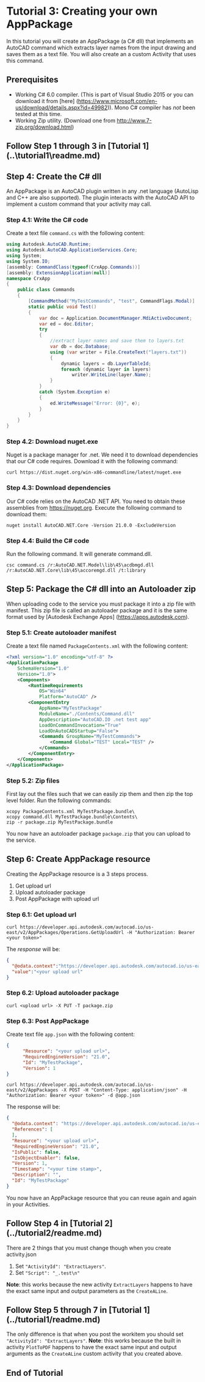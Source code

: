 # Tutorial 3: Creating your own AppPackage
In this tutorial you will create an AppPackage (a C# dll) that implements an AutoCAD command which extracts layer names from the input drawing and saves them as a text file. You will also create an a custom Activity that uses this command.
## Prerequisites
+ Working C# 6.0 compiler. (This is part of Visual Studio 2015 or you can download it from [here] (https://www.microsoft.com/en-us/download/details.aspx?id=49982)). Mono C# compiler has _not_ been tested at this time.
+ Working Zip utility. (Download one from http://www.7-zip.org/download.html)

## Follow Step 1 through 3 in [Tutorial 1] (..\tutorial1\readme.md)
## Step 4: Create the C# dll
An AppPackage is an AutoCAD plugin written in any .net language (AutoLisp and C++ are also supported). The plugin interacts with the AutoCAD API to implement a custom command that your activity may call.
### Step 4.1: Write the C# code
Create a text file `command.cs` with the following content:

```c#
using Autodesk.AutoCAD.Runtime;
using Autodesk.AutoCAD.ApplicationServices.Core;
using System;
using System.IO;
[assembly: CommandClass(typeof(CrxApp.Commands))]
[assembly: ExtensionApplication(null)]
namespace CrxApp
{
    public class Commands
    {
        [CommandMethod("MyTestCommands", "test", CommandFlags.Modal)]
        static public void Test()
        {
            var doc = Application.DocumentManager.MdiActiveDocument;
            var ed = doc.Editor;
            try
            {
                //extract layer names and save them to layers.txt
                var db = doc.Database;
                using (var writer = File.CreateText("layers.txt"))
                {
                    dynamic layers = db.LayerTableId;
                    foreach (dynamic layer in layers)
                        writer.WriteLine(layer.Name);
                }
            }
            catch (System.Exception e)
            {
                ed.WriteMessage("Error: {0}", e);
            }
        }
    }
}
```
### Step 4.2: Download nuget.exe
Nuget is a package manager for .net. We need it to download dependencies that our C# code requires. Download it with the following command:
```
curl https://dist.nuget.org/win-x86-commandline/latest/nuget.exe
```
### Step 4.3: Download dependencies
Our C# code relies on the AutoCAD .NET API. You need to obtain these assemblies from https://nuget.org. Execute the following command to download them:
```
nuget install AutoCAD.NET.Core -Version 21.0.0 -ExcludeVersion
```
### Step 4.4: Build the C# code
Run the following command. It will generate command.dll.
```
csc command.cs /r:AutoCAD.NET.Model\lib\45\acdbmgd.dll /r:AutoCAD.NET.Core\lib\45\accoremgd.dll /t:library
```
## Step 5: Package the C# dll into an Autoloader zip
When uploading code to the service you must package it into a zip file with manifest. This zip file is called an autoloader package and it is the same format used by [Autodesk Exchange Apps] (https://apps.autodesk.com).
### Step 5.1: Create autoloader manifest
Create a text file named `PackageContents.xml` with the following content:
```xml
<?xml version="1.0" encoding="utf-8" ?>
<ApplicationPackage
    SchemaVersion="1.0"
    Version="1.0">
    <Components>
        <RuntimeRequirements 
            OS="Win64" 
            Platform="AutoCAD" />
        <ComponentEntry
            AppName="MyTestPackage"
            ModuleName="./Contents/Command.dll"
            AppDescription="AutoCAD.IO .net test app"
            LoadOnCommandInvocation="True"
            LoadOnAutoCADStartup="False">
            <Commands GroupName="MyTestCommands">
                <Command Global="TEST" Local="TEST" />
            </Commands>
        </ComponentEntry>
    </Components>
</ApplicationPackage>
```
### Step 5.2: Zip files
First lay out the files such that we can easily zip them and then zip the top level folder. Run the following commands:
```
xcopy PackageContents.xml MyTestPackage.bundle\
xcopy command.dll MyTestPackage.bundle\Contents\
zip -r package.zip MyTestPackage.bundle
```
You now have an autoloader package `package.zip` that you can upload to the service.
## Step 6: Create AppPackage resource
Creating the AppPackage resource is a 3 steps process. 

1. Get upload url
2. Upload autoloader package
3. Post AppPackage with upload url

### Step 6.1: Get upload url
```
curl https://developer.api.autodesk.com/autocad.io/us-east/v2/AppPackages/Operations.GetUploadUrl -H "Authorization: Bearer <your token>"
```
The _response_ will be:
```json
{
  "@odata.context":"https://developer.api.autodesk.com/autocad.io/us-east/v2/$metadata#Edm.String",
  "value":"<your upload url"
}
```

### Step 6.2: Upload autoloader package
```
curl <upload url> -X PUT -T package.zip
```
### Step 6.3: Post AppPackage
Create text file `app.json` with the following content:
```json
{
      "Resource": "<your upload url>",
      "RequiredEngineVersion": "21.0",
      "Id": "MyTestPackage",
      "Version": 1
}
```
```
curl https://developer.api.autodesk.com/autocad.io/us-east/v2/AppPackages -X POST -H "Content-Type: application/json" -H "Authorization: Bearer <your token>" -d @app.json
```
The response will be:
```json
{
  "@odata.context": "https://developer.api.autodesk.com/autocad.io/us-east/v2/$metadata#AppPackages/$entity",
  "References": [
  ],
  "Resource": "<your upload url>",
  "RequiredEngineVersion": "21.0",
  "IsPublic": false,
  "IsObjectEnabler": false,
  "Version": 1,
  "Timestamp": "<your time stamp>",
  "Description": "",
  "Id": "MyTestPackage"
}
```
You now have an AppPackage resource that you can reuse again and again in your Activities.
## Follow Step 4 in [Tutorial 2] (../tutorial2/readme.md)
There are 2 things that you must change though when you create activity.json

1. Set `"ActivityId": "ExtractLayers"`. 
2. Set `"Script": "_.test\n"`

**Note**: this works because the new activity `ExtractLayers` happens to have the exact same input and output parameters as the `CreateALine`.

## Follow Step 5 through 7 in [Tutorial 1] (../tutorial1/readme.md)
The only difference is that when you post the workitem you should set `"ActivityId": "ExtractLayers"`. **Note**: this works because the built in activity `PlotToPDF` happens to have the exact same input and output arguments as the `CreateALine` custom activity that you created above.

End of Tutorial
---

